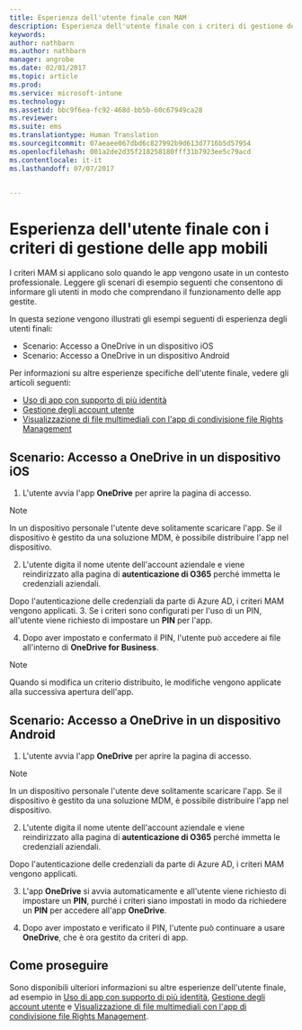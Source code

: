 ```yaml
---
title: Esperienza dell'utente finale con MAM
description: Esperienza dell'utente finale con i criteri di gestione delle app mobili.
keywords: 
author: nathbarn
ms.author: nathbarn
manager: angrobe
ms.date: 02/01/2017
ms.topic: article
ms.prod: 
ms.service: microsoft-intune
ms.technology: 
ms.assetid: bbc9f6ea-fc92-468d-bb5b-60c67949ca28
ms.reviewer: 
ms.suite: ems
ms.translationtype: Human Translation
ms.sourcegitcommit: 07aeaee067dbd6c827992b9d613d7716b5d57954
ms.openlocfilehash: 001a2de2d35f218258180fff31b7923ee5c79acd
ms.contentlocale: it-it
ms.lasthandoff: 07/07/2017


---
```


# <a name="end-user-experience-of-mobile-app-management-policies"></a>Esperienza dell'utente finale con i criteri di gestione delle app mobili
I criteri MAM si applicano solo quando le app vengono usate in un contesto professionale. Leggere gli scenari di esempio seguenti che consentono di informare gli utenti in modo che comprendano il funzionamento delle app gestite.

In questa sezione vengono illustrati gli esempi seguenti di esperienza degli utenti finali:

- Scenario: Accesso a OneDrive in un dispositivo iOS
- Scenario: Accesso a OneDrive in un dispositivo Android

Per informazioni su altre esperienze specifiche dell'utente finale, vedere gli articoli seguenti:

- [Uso di app con supporto di più identità](https://docs.microsoft.com/intune/deploy-use/end-user-experience-for-mam-enabled-apps-with-microsoft-intune#using-apps-with-multi-identity-support)
- [Gestione degli account utente](https://docs.microsoft.com/intune/deploy-use/end-user-experience-for-mam-enabled-apps-with-microsoft-intune#managing-user-accounts)
- [Visualizzazione di file multimediali con l'app di condivisione file Rights Management](https://docs.microsoft.com/intune/deploy-use/end-user-experience-for-mam-enabled-apps-with-microsoft-intune#viewing-media-files-with-the-rights-management-sharing-app)

## <a name="scenario-accessing-onedrive-on-an-ios-device"></a>Scenario: Accesso a OneDrive in un dispositivo iOS

1. L'utente avvia l'app **OneDrive** per aprire la pagina di accesso.
> [!NOTE]
> In un dispositivo personale l'utente deve solitamente scaricare l'app. Se il dispositivo è gestito da una soluzione MDM, è possibile distribuire l'app nel dispositivo.

2. L'utente digita il nome utente dell'account aziendale e viene reindirizzato alla pagina di **autenticazione di O365** perché immetta le credenziali aziendali.

  Dopo l'autenticazione delle credenziali da parte di Azure AD, i criteri MAM vengono applicati.
3. Se i criteri sono configurati per l'uso di un PIN, all'utente viene richiesto di impostare un **PIN** per l'app.

4.  Dopo aver impostato e confermato il PIN, l'utente può accedere ai file all'interno di **OneDrive for Business**.
> [!NOTE]
> Quando si modifica un criterio distribuito, le modifiche vengono applicate alla successiva apertura dell'app.

## <a name="scenario-accessing-onedrive-on-an-android-device"></a>Scenario: Accesso a OneDrive in un dispositivo Android
1. L'utente avvia l'app **OneDrive** per aprire la pagina di accesso.
> [!NOTE]
> In un dispositivo personale l'utente deve solitamente scaricare l'app. Se il dispositivo è gestito da una soluzione MDM, è possibile distribuire l'app nel dispositivo.

2.  L'utente digita il nome utente dell'account aziendale e viene reindirizzato alla pagina di **autenticazione di O365** perché immetta le credenziali aziendali.

  Dopo l'autenticazione delle credenziali da parte di Azure AD, i criteri MAM vengono applicati.

3.  L'app **OneDrive** si avvia automaticamente e all'utente viene richiesto di impostare un **PIN**, purché i criteri siano impostati in modo da richiedere un **PIN** per accedere all'app **OneDrive**.

4.  Dopo aver impostato e verificato il PIN, l'utente può continuare a usare **OneDrive**, che è ora gestito da criteri di app.

## <a name="where-to-go-from-here"></a>Come proseguire
Sono disponibili ulteriori informazioni su altre esperienze dell'utente finale, ad esempio in [Uso di app con supporto di più identità](https://docs.microsoft.com/intune/deploy-use/end-user-experience-for-mam-enabled-apps-with-microsoft-intune#using-apps-with-multi-identity-support), [Gestione degli account utente](https://docs.microsoft.com/intune/deploy-use/end-user-experience-for-mam-enabled-apps-with-microsoft-intune#managing-user-accounts) e [Visualizzazione di file multimediali con l'app di condivisione file Rights Management](https://docs.microsoft.com/intune/deploy-use/end-user-experience-for-mam-enabled-apps-with-microsoft-intune#viewing-media-files-with-the-rights-management-sharing-app).

